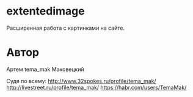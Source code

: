 # extentedimage

Расширенная работа с картинками на сайте.

# Автор

Артем tema_mak Маковецкий

Судя по всему:
http://www.32spokes.ru/profile/tema_mak/
http://livestreet.ru/profile/tema_mak/
https://habr.com/users/TemaMak/

